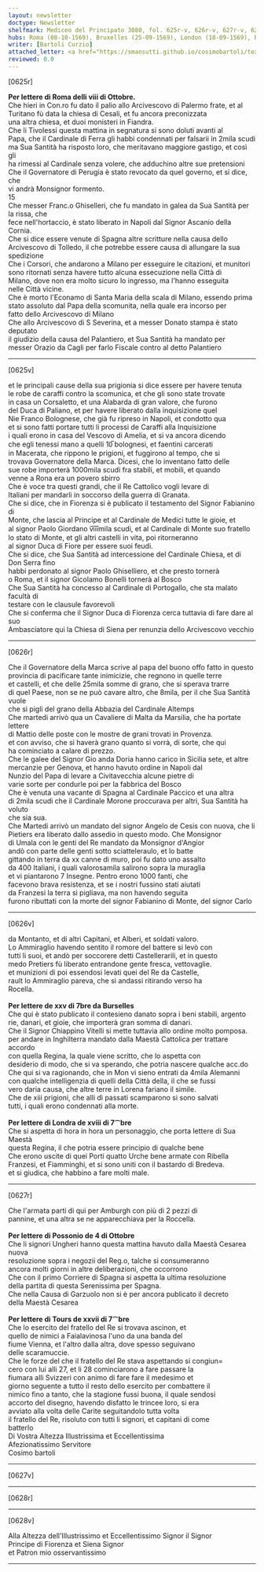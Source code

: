 ```yaml
---
layout: newsletter
doctype: Newsletter
shelfmark: Mediceo del Principato 3080, fol. 625r-v, 626r-v, 627r-v, 628r-v
hubs: Roma (08-10-1569), Bruxelles (25-09-1569), London (18-09-1569), Bratislava (04-10-1569), Tours (27-09-1569)
writer: [Bartoli Curzio]
attached_letter: <a href="https://smansutti.github.io/cosimobartoli/texts/2979_102/">2979_102</a>
reviewed: 0.0
---
```


[0625r]  
  
  
<strong>Per lettere di Roma delli viii di Ottobre.</strong>  
Che hieri in Con.ro fu dato il palio allo Arcivescovo di Palermo frate, et al  
Turitano fù data la chiesa di Cesali, et fu ancora preconizzata  
una altra chiesa, et duoi monisteri in Fiandra.  
Che li Tivolessi questa mattina in segnatura si sono doluti avanti al  
Papa, che il Cardinale di Ferra gli habbi condennati per falsarii in 2mila scudi  
ma Sua Santità ha risposto loro, che meritavano maggiore gastigo, et così gli  
ha rimessi al Cardinale senza volere, che adduchino altre sue pretensioni  
Che il Governatore di Perugia è stato revocato da quel governo, et si dice, che  
vi andrà Monsignor formento.  
15  
Che messer Franc.o Ghiselleri, che fu mandato in galea da Sua Santità per la rissa, che  
fece nell'hortaccio, è stato liberato in Napoli dal Signor Ascanio della  
Cornia.  
Che si dice essere venute di Spagna altre scritture nella causa dello  
Arcivescovo di Tolledo, il che potrebbe essere causa di allungare la sua spedizione  
Che i Corsori, che andarono a Milano per esseguire le citazioni, et munitori  
sono ritornati senza havere tutto alcuna essecuzione nella Città di  
Milano, dove non era molto sicuro lo ingresso, ma l'hanno esseguita  
nelle Città vicine.  
Che è morto l'Econamo di Santa Maria della scala di Milano, essendo prima  
stato assoluto dal Papa della scomunita, nella quale era incorso per  
fatto dello Arcivescovo di Milano  
Che allo Arcivescovo di S Severina, et a messer Donato stampa è stato deputato  
il giudizio della causa del Palantiero, et Sua Santità ha mandato per  
messer Orazio da Cagli per farlo Fiscale contro al detto Palantiero  
  
---  

[0625v]  
  
  
et le principali cause della sua prigionia si dice essere per havere tenuta  
le robe de caraffi contro la scomunica, et che gli sono state trovate  
in casa un Corsaletto, et una Alabarda di gran valore, che furono  
del Duca di Paliano, et per havere liberato dalla inquisizione quel  
Nie Franco Bolognese, che già fu ripreso in Napoli, et condotto qua  
et si sono fatti portare tutti li processi de Caraffi alla Inquisizione  
i quali erono in casa del Vescovo di Amelia, et si va ancora dicendo  
che egli tenessi mano a quelli 10̅ bolognesi, et faentini carcerati  
in Macerata, che rippono le prigioni, et fuggirono al tempo, che si  
trovava Governatore della Marca. Dicesi, che lo inventano fatto delle  
sue robe importerà 1000mila scudi fra stabili, et mobili, et quando  
venne a Rona era un povero sbirro  
Che è voce tra questi grandi, che il Re Cattolico vogli levare di  
Italiani per mandarli in soccorso della guerra di Granata.  
Che si dice, che in Fiorenza si è publicato il testamento del Signor Fabianino di  
Monte, che lascia al Principe et al Cardinale de Medici tutte le gioie, et  
al signor Paolo Giordano v̅i̅i̅i̅mila scudi, et al Cardinale di Monte suo fratello  
lo stato di Monte, et gli altri castelli in vita, poi ritorneranno  
al signor Duca di Fiore per essere suoi feudi.  
Che si dice, che Sua Santità ad intercessione del Cardinale Chiesa, et di Don Serra fino  
habbi perdonato al signor Paolo Ghiselliero, et che presto tornerà  
o Roma, et il signor Gicolamo Bonelli tornerà al Bosco  
Che Sua Santità ha concesso al Cardinale di Portogallo, che sta malato facultà di  
testare con le clausule favorevoli  
Che si conferma che il Signor Duca di Fiorenza cerca tuttavia di fare dare al suo  
Ambasciatore qui la Chiesa di Siena per renunzia dello Arcivescovo vecchio  
  
---  

[0626r]  
  
  
Che il Governatore della Marca scrive al papa del buono offo fatto in questo  
provincia di pacificare tante inimicizie, che regnono in quelle terre  
et castelli, et che delle 25mila somme di grano, che si sperava trarre  
di quel Paese, non se ne può cavare altro, che 8mila, per il che Sua Santità vuole  
che si pigli del grano della Abbazia del Cardinale Altemps  
Che martedi arrivò qua un Cavaliere di Malta da Marsilia, che ha portate lettere  
di Mattio delle poste con le mostre de grani trovati in Provenza.  
et con avviso, che si haverà grano quanto si vorrà, di sorte, che qui  
ha cominciato a calare di prezzo.  
Che le galee del Signor Gio anda Doria hanno carico in Sicilia sete, et altre  
mercanzie per Genova, et hanno havuto ordine in Napoli dal  
Nunzio del Papa di levare a Civitavecchia alcune pietre di  
varie sorte per condurle poi per la fabbrica del Bosco  
Che è venuta una vacante di Spagna al Cardinale Paccico et una altra  
di 2mila scudi che il Cardinale Morone proccurava per altri, Sua Santità ha voluto  
che sia sua.  
Che Martedi arrivò un mandato del signor Angelo de Cesis con nuova, che li  
Pietiers era liberato dallo assedio in questo modo. Che Monsignor  
di Umala con le genti del Re mandato da Monsignor d'Angior  
andò con parte delle genti sotto sciatteleraulo, et lo batte  
gittando in terra da xx canne di muro, poi fu dato uno assalto  
da 400 Italiani, i quali valorosamila salirono sopra la muraglia  
et vi piantarono 7 Insegne. Pentro erono 1000 fanti, che  
facevono brava resistenza, et se i nostri fussino stati aiutati  
da Franzesi la terra si pigliava, ma non havendo seguita  
furono ributtati con la morte del signor Fabianino di Monte, del signor Carlo  
  
---  

[0626v]  
  
  
da Montanto, et di altri Capitani, et Alberi, et soldati valoro.  
Lo Ammiraglio havendo sentito il romore del battere si levò con  
tutti li suoi, et andò per soccorere detti Castellerarili, et in questo  
medo Pretiers fù liberato entrandone gente fresca, vettovaglie.  
et munizioni di poi essendosi levati quei del Re da Castelle,  
rault lo Ammiraglio pareva, che si andassi ritirando verso ha  
Rocella.  
<br/><strong>Per lettere de xxv di 7bre da Burselles</strong>  
Che qui è stato publicato il contesieno danato sopra i beni stabili, argento  
rie, danari, et gioie, che importerà gran somma di danari.  
Che il Signor Chiappino Vitelli si mette tuttavia allo ordine molto pomposa.  
per andare in Inghilterra mandato dalla Maestà Cattolica per trattare accordo  
con quella Regina, la quale viene scritto, che lo aspetta con  
desiderio di modo, che si va sperando, che potria nascere qualche acc.do  
Che qui si va ragionando, che in Mon vi sieno entrati da 4mila Alemanni  
con qualche intelligenzia di quelli della Città della, il che se fussi  
vero daria causa, che altre terre in Lorena fariano il simile.  
Che de xiii prigioni, che alli dì passati scamparono si sono salvati  
tutti, i quali erono condennati alla morte.  
<br/><strong>Per lettere di Londra de xviii di 7⁀bre</strong>  
Che si aspetta di hora in hora un personaggio, che porta lettere di Sua Maestà  
questa Regina, il che potria essere principio di qualche bene  
Che erono uscite di quei Porti quatto Urche bene armate con Ribella  
Franzesi, et Fiamminghi, et si sono uniti con il bastardo di Bredeva.  
et si giudica, che habbino a fare molti male.  
  
---  

[0627r]  
  
  
Che l'armata parti di qui per Amburgh con più di 2 pezzi di  
pannine, et una altra se ne apparecchiava per la Roccella.  
<br/><strong>Per lettere di Possonio de 4 di Ottobre</strong>  
Che li signori Ungheri hanno questa mattina havuto dalla Maestà Cesarea nuova  
resoluzione sopra i negozii del Reg.o, talche si consumeranno  
ancora molti giorni in altre deliberazioni, che occorrono  
Che con il primo Corriere di Spagna si aspetta la ultima resoluzione  
della partita di questa Serenissima per Spagna.  
Che nella Causa di Garzuolo non si è per ancora publicato il decreto  
della Maestà Cesarea  
<br/><strong>Per lettere di Tours de xxvii di 7⁀bre</strong>  
Che lo esercito del fratello del Re si trovava ascinon, et  
quello de nimici a Faialavinosa l'uno da una banda del  
fiume Vienna, et l'altro dalla altra, dove spesso seguivano  
delle scaramuccie.  
Che le forze del che il fratello del Re stava aspettando si congiun=  
cero con lui alli 27, et li 28 cominciarono a fare passare la  
fiumara alli Svizzeri con animo di fare fare il medesimo et  
giorno seguente a tutto il resto dello esercito per combattere il  
nimico fino a tanto, che la stagione fussi buona, il quale sendosi  
accorto del disegno, havendo disfatto le trincee loro, si era  
avviato alla volta delle Carite seguitandolo tutta volta  
il fratello del Re, risoluto con tutti li signori, et capitani di come  
batterlo  
Di Vostra Altezza Illustrissima et Eccellentissima  
Afezionatissimo Servitore  
Cosimo bartoli  
  
---  

[0627v]  
  
  
  
---  

[0628r]  
  
  
  
---  

[0628v]  
  
  
Alla Altezza dell'Illustrissimo et Eccellentissimo Signor il Signor  
Principe di Fiorenza et Siena Signor  
et Patron mio osservantissimo  
  
---  

